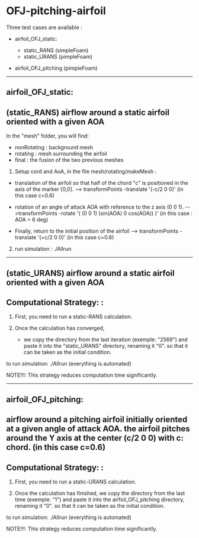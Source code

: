 # OFJ-pitching-airfoil

Three test cases are available :

- airfoil_OFJ_static:

    * static_RANS (simpleFoam)
    * static_URANS (pimpleFoam)

- airfoil_OFJ_pitching (pimpleFoam)

-------------------
airfoil_OFJ_static:
-------------------
(static_RANS) airflow around a static airfoil oriented with a given AOA
---------------------------------------------------------------------

In the "mesh" folder, you will find:
  - nonRotating : background mesh
  - rotating    : mesh surrounding the airfoil
  - final       : the fusion of the two previous meshes

1. Setup cord and AoA, in the file mesh/rotating/makeMesh :
  - translation of the airfoil so that half of the chord "c" is positioned in the axis of the marker [0,0].
    --> transformPoints -translate '(-c/2 0 0)'   (in this case c=0.6)

  - rotation of an angle of attack AOA with reference to the z axis (0 0 1).
    -->transformPoints -rotate '( (0 0 1) (sin(AOA) 0 cos(AOA)) )'   (in this case : AOA = 6 deg)

  - Finally, return to the initial position of the airfoil
    --> transformPoints -translate '(+c/2 0 0)'  (in this case c=0.6)

2. run simulation :  ./Allrun




---------------------------------------------------------------------
(static_URANS) airflow around a static airfoil oriented with a given AOA
---------------------------------------------------------------------
Computational Strategy: :
---------------------------
1. First, you need to run a static-RANS calculation. 

2. Once the calculation has converged, 
   - we copy the directory from the last iteration (exemple: "2569") and paste it into the "static_URANS" directory, renaming it "0". so that it can be taken as the initial condition. 

to run simulation: ./Allrun (everything is automated)

NOTE!!!: This strategy reduces computation time significantly. 



---------------------
airfoil_OFJ_pitching:
---------------------------------------------------------------------------------------------------------
airflow around a pitching airfoil initially oriented at a given angle of attack AOA.
the airfoil pitches around the Y axis at the center (c/2 0 0) with c: chord.   (in this case c=0.6)
---------------------------------------------------------------------------------------------------------
Computational Strategy: :
-------------------------

1. First, you need to run a static-URANS calculation. 

2. Once the calculation has finished, we copy the directory from the last time (exemple: "1") and paste it into the airfoil_OFJ_pitching directory, renaming it "0". so that it can be taken as the initial condition. 

to run simulation: ./Allrun (everything is automated)

NOTE!!!: This strategy reduces computation time significantly. 
